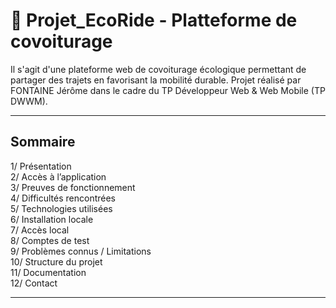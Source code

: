 # 🥬 Projet_EcoRide - Platteforme de covoiturage 
Il s'agit d'une plateforme web de covoiturage écologique permettant de partager des trajets en favorisant la mobilité durable.
Projet réalisé par FONTAINE Jérôme dans le cadre du TP Développeur Web & Web Mobile (TP DWWM).

---

## Sommaire
1/ Présentation  
2/ Accès à l’application  
3/ Preuves de fonctionnement  
4/ Difficultés rencontrées  
5/ Technologies utilisées  
6/ Installation locale  
7/ Accès local  
8/ Comptes de test  
9/ Problèmes connus / Limitations  
10/ Structure du projet  
11/ Documentation  
12/ Contact  

---

